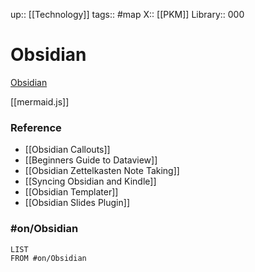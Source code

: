 up::  [[Technology]]
tags:: #map 
X:: [[PKM]]
Library:: 000

# Obsidian

[Obsidian](https://obsidian.md/)

[[mermaid.js]]


### Reference

- [[Obsidian Callouts]]
- [[Beginners Guide to Dataview]]
- [[Obsidian Zettelkasten Note Taking]]
- [[Syncing Obsidian and Kindle]]
- [[Obsidian Templater]]
- [[Obsidian Slides Plugin]] 

### #on/Obsidian 
```dataview
LIST
FROM #on/Obsidian
```


